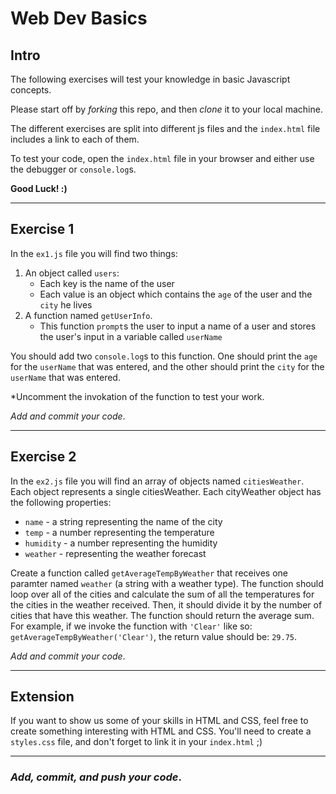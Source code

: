 # Web Dev Basics

## Intro

The following exercises will test your knowledge in basic Javascript concepts.

Please start off by *forking* this repo, and then *clone* it to your local machine.

The different exercises are split into different js files and the `index.html` file includes a link to each of them.

To test your code, open the `index.html` file in your browser and either use the debugger or `console.log`s.

**Good Luck! :)**

***

## Exercise 1

In the `ex1.js` file you will find two things:
1. An object called `users`:
    - Each key is the name of the user
    - Each value is an object which contains the `age` of the user and the `city` he lives
2. A function named `getUserInfo`.
    - This function `prompt`s the user to input a name of a user and stores the user's input in a variable called `userName`

You should add two `console.log`s to this function. One should print the `age` for the `userName` that was entered, and the other should print the `city` for the `userName` that was entered.

*Uncomment the invokation of the function to test your work.

*Add and commit your code*.

***

## Exercise 2

In the `ex2.js` file you will find an array of objects named `citiesWeather`. Each object represents a single citiesWeather. Each cityWeather object has the following properties:
  - `name` - a string representing the name of the city
  - `temp` - a number representing the temperature
  - `humidity` - a number representing the humidity
  - `weather` - representing the weather forecast 

Create a function called `getAverageTempByWeather` that receives one paramter named `weather` (a string with a weather type). The function should loop over all of the cities and calculate the sum of all the temperatures for the cities in the weather received. Then, it should divide it by the number of cities that have this weather. The function should return the average sum. For example, if we invoke the function with `'Clear'` like so: `getAverageTempByWeather('Clear')`, the return value should be: `29.75`.

*Add and commit your code*.

***


## Extension

If you want to show us some of your skills in HTML and CSS, feel free to create something interesting with HTML and CSS. You'll need to create a `styles.css` file, and don't forget to link it in your `index.html` ;)

***

### *Add, commit, and push your code*.